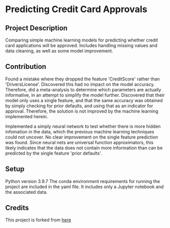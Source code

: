 # Predicting Credit Card Approvals

## Project Description
Comparing simple machine learning models for predicting whether credit card applications will be approved. Includes handling missing values and data cleaning, as well as some model improvement.

## Contribution
Found a mistake where they dropped the feature 'CreditScore' rather than 'DriversLicense'. Discovered this had no impact on the model accuracy. Therefore, did a meta-analysis to determine which parameters are actually informative, in an attempt to simplify the model further. Discovered that their model only uses a single feature, and that the same accuracy was obtained by simply checking for prior defaults, and using that as an indicator for approval. Therefore, the solution is not improved by the machine learning implemented herein.

Implemented a simply neural network to test whether there is more hidden infomation in the data, which the previous machine learning techniques could not uncover. No clear improvement on the single feature prediction was found. Since neural nets are universal function approximators, this likely indicates that the data does not contain more information than can be predicted by the single feature 'prior defaults'.

## Setup
Python version 3.9.7
The conda environment requirements for running the project are included in the yaml file. It includes only a Jupyter notebook and the associated data. 

## Credits
This project is forked from [here](https://github.com/veeralakrishna/DataCamp-Project-Solutions-Python)